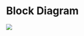 # Block Diagram
![](https://viewer.diagrams.net/?tags=%7B%7D&highlight=0000ff&edit=_blank&layers=1&nav=1#R1Zdbk5owGIZ%2FDZe7Q4gcvPTU7UWtndpp9zZKhMwGwoSwan99EwgCBlfbUcfKjJO8CQl53i8nC06S3QtHWTxnIaaWY4c7C04txwm8QP4rYV8JwAPDSok4CbXWCEvyG2vR1mpBQpx3KgrGqCBZV1yzNMVr0dEQ52zbrbZhtNtrhiJsCMs1oqb6i4Qi1uNy%2FEb%2FjEkU1z0DT49vhdZvEWdFqvtLWYqrkgTVzegx5jEK2bbVH5xZcMIZE1Uq2U0wVVhrYtV7n06UHj6Z41Rc8gJaeAvx%2FvryFeBgMV8Gto%2FcJ93KO6KFRpFZjkdlg%2BMVl6lIpQpTyk0pNiVTWV3UurhIYqaU9n5pSV%2Fsa7NLu7CiYsvybUwEXmZorUq3MrzVUERCZQ7IZEi4DDjCUpnPWaE8HW8IpRNGGS%2FbgxtXPaorwdkbbpV45U%2BWRByFRPrUKluVTwmpdABzgXcnrW0CRs5BzBIs%2BF5WqV%2BwdYzp%2Befp7LaJ5YGW4nYYD7WI9PSJDi03cSQTOpT%2BIqwcI6xGP7%2Bb3ox%2BJDhC0AkMj8648nAOHPjWKyAwLQCwx4ObWQANC744Q%2Fjfgx64R6AdE%2FSwh7N%2FK86ewXk6MSN9zoSkcQxfbgmZSlKS4hmlcreTubHKSVFhInKLkkqGOZFfixVPXNX71kjnlrBmj1oUQjf%2BkbcfOXja9yt464Ejb6Hz7Bruuj3uDtwbuesb7p40MSdpRPFInUbOe3IFWtA%2Fngkmq6CHlXermRA8LitwvDz3sDpsoneBNXxcWO4FsPx7sgLmKXVK8oyivcGsOduB86webgE8rGOa%2FFPfKcK5K3pze7swTtsH55Tx8uB8xo%2FyJlffv%2BxnOHAC1wfVP3ShX1fR90dZw28qDKDtXsuGoDsBXNOFvk3oH0yQ2eYCWJa1Lthw9gc%3D)
